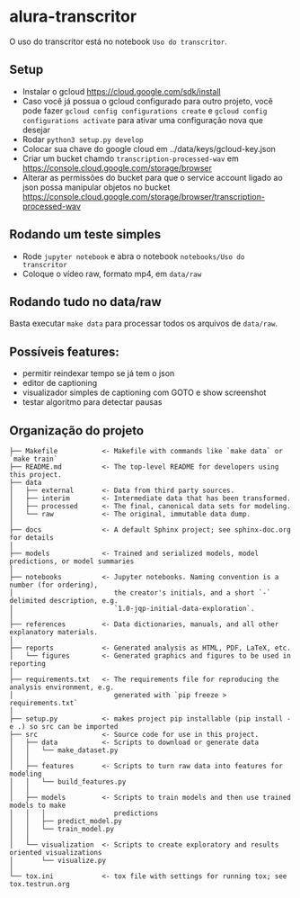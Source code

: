 alura-transcritor
==============================

O uso do transcritor está no notebook `Uso do transcritor`.

Setup
-----

- Instalar o gcloud https://cloud.google.com/sdk/install
- Caso você já possua o gcloud configurado para outro projeto, você pode fazer `gcloud config configurations create` e `gcloud config configurations activate`  para ativar uma configuração nova que desejar
- Rodar `python3 setup.py develop`
- Colocar sua chave do google cloud em ../data/keys/gcloud-key.json
- Criar um bucket chamdo `transcription-processed-wav` em https://console.cloud.google.com/storage/browser
- Alterar as permissões do bucket para que o service account ligado ao json possa manipular objetos no bucket https://console.cloud.google.com/storage/browser/transcription-processed-wav

Rodando um teste simples
------------------------

- Rode `jupyter notebook` e abra o notebook `notebooks/Uso do transcritor`
- Coloque o vídeo raw, formato mp4, em `data/raw`

Rodando tudo no data/raw
------------------------

Basta executar `make data` para processar todos os arquivos de `data/raw`.

Possíveis features:
-------------------

- permitir reindexar tempo se já tem o json
- editor de captioning
- visualizador simples de captioning com GOTO e show screenshot
- testar algoritmo para detectar pausas

Organização do projeto
------------

    ├── Makefile           <- Makefile with commands like `make data` or `make train`
    ├── README.md          <- The top-level README for developers using this project.
    ├── data
    │   ├── external       <- Data from third party sources.
    │   ├── interim        <- Intermediate data that has been transformed.
    │   ├── processed      <- The final, canonical data sets for modeling.
    │   └── raw            <- The original, immutable data dump.
    │
    ├── docs               <- A default Sphinx project; see sphinx-doc.org for details
    │
    ├── models             <- Trained and serialized models, model predictions, or model summaries
    │
    ├── notebooks          <- Jupyter notebooks. Naming convention is a number (for ordering),
    │                         the creator's initials, and a short `-` delimited description, e.g.
    │                         `1.0-jqp-initial-data-exploration`.
    │
    ├── references         <- Data dictionaries, manuals, and all other explanatory materials.
    │
    ├── reports            <- Generated analysis as HTML, PDF, LaTeX, etc.
    │   └── figures        <- Generated graphics and figures to be used in reporting
    │
    ├── requirements.txt   <- The requirements file for reproducing the analysis environment, e.g.
    │                         generated with `pip freeze > requirements.txt`
    │
    ├── setup.py           <- makes project pip installable (pip install -e .) so src can be imported
    ├── src                <- Source code for use in this project.
    │   ├── data           <- Scripts to download or generate data
    │   │   └── make_dataset.py
    │   │
    │   ├── features       <- Scripts to turn raw data into features for modeling
    │   │   └── build_features.py
    │   │
    │   ├── models         <- Scripts to train models and then use trained models to make
    │   │   │                 predictions
    │   │   ├── predict_model.py
    │   │   └── train_model.py
    │   │
    │   └── visualization  <- Scripts to create exploratory and results oriented visualizations
    │       └── visualize.py
    │
    └── tox.ini            <- tox file with settings for running tox; see tox.testrun.org
